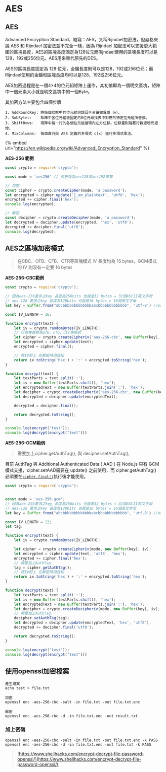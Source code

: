 # AES

## AES

Advanced Encryption Standard，縮寫：AES，又稱Rijndael加密法，但嚴格來說 AES 和 Rijndael 加密法並不完全一樣，因為 Rijndael 加密法可以支援更大範圍的區塊長度，AES的區塊長度固定為128位元而Rijndael使用的區塊長度可以是128，192或256位元。AES用來替代原先的DES。

AES的區塊長度固定為 128 位元，金鑰長度則可以是128，192或256位元；而Rijndael使用的金鑰和區塊長度均可以是128，192或256位元。

AES加密過程是在一個4×4的位元組矩陣上運作，其初值即為一個明文區塊，矩陣中一個元素大小就是明文區塊中的一個Byte。

其加密方法主要包含四個步驟

```
1. AddRoundKey: 將每個狀態中的位元組與該回合金鑰做異或（⊕）。
2. SubBytes:    矩陣中各位元組被固定的8位元尋找表中對應的特定位元組所替換。
3. ShiftRows:   矩陣中每一行的各個位元組循環向左方位移。位移量則隨著行數遞增而遞增。
4. MixColumns:  每個直行與 AES 定義的多項式 c(x) 進行多項式乘法。
```

{% embed url="https://en.wikipedia.org/wiki/Advanced_Encryption_Standard" %}

**AES-256 範例**

```js
const crypto = require('crypto');

const mode = 'aes256' // 可更換為aes128或aes192等等

// 加密
const cipher = crypto.createCipher(mode, 'a password');
let encrypted = cipher.update('I_am_plaintext', 'utf8', 'hex');
encrypted += cipher.final('hex');
console.log(encrypted);

// 解密
const decipher = crypto.createDecipher(mode, 'a password');
let decrypted = decipher.update(encrypted, 'hex', 'utf8');
decrypted += decipher.final('utf8');
console.log(decrypted);
```

## AES之區塊加密模式

> 在CBC、OFB、CFB、CTR等區塊模式 IV 長度均為 16 bytes，GCM模式的 IV 則沒有一定要 16 bytes

**AES-256-CBC範例**

```js
const crypto = require('crypto');

// 因為aes-256要求之key 長度為256bits 也就是32 bytes = 32個ASCII英文字母
// aes-128 要求之key 長度為128bits 也就是16 bytes = 16個英文字母
let key = Buffer.from("abcbbbbbbbbbbbbbabcbbbbbbbbbbbbb", 'utf-8') //or crypto.randomBytes(32);

const IV_LENGTH = 16; 

function encrypt(text) {
    let iv = crypto.randomBytes(IV_LENGTH);
    // 可直接替換為ofb、cfb、ctr等模式
    let cipher = crypto.createCipheriv('aes-256-cbc', new Buffer(key), iv);
    let encrypted = cipher.update(text);
    encrypted = cipher.final();

    // 將IV附上 在解密時須告知
    return iv.toString('hex') + ':' + encrypted.toString('hex');
}

function decrypt(text) {
    let textParts = text.split(':');
    let iv = new Buffer(textParts.shift(), 'hex');
    let encryptedText = new Buffer(textParts.join(':'), 'hex');
    let decipher = crypto.createDecipheriv('aes-256-cbc', new Buffer(key), iv);
    let decrypted = decipher.update(encryptedText);

    decrypted = decipher.final();

    return decrypted.toString();
}

console.log(encrypt("test"));
console.log(decrypt(encrypt("test")))
```

**AES-256-GCM範例**

> 需要加上cipher.getAuthTag(); 與 decipher.setAuthTag();

目前 AuthTag 與 Additional Authenticated Data ( AAD ) 在 Node.js 只有 GCM 模式支援，cipher.setAAD需要在 update() 之前使用，而 cipher.getAuthTag() 必須要在[`cipher.final()`](https://nodejs.org/api/crypto.html#crypto\_cipher\_final\_outputencoding)執行後才能使用。

```js
const crypto = require('crypto');


const mode = 'aes-256-gcm';
// 因為aes-256要求之key 長度為256bits 也就是32 bytes = 32個ASCII英文字母
// aes-128 要求之key 長度為128bits 也就是16 bytes = 16個英文字母
let key = Buffer.from("abcbbbbbbbbbbbbbabcbbbbbbbbbbbbb", 'utf-8') //or crypto.randomBytes(32);

const IV_LENGTH = 12;
let tag;

function encrypt(text) {
    let iv = crypto.randomBytes(IV_LENGTH);

    let cipher = crypto.createCipheriv(mode, new Buffer(key), iv);
    let encrypted = cipher.update(text, 'utf8', 'hex');
    encrypted += cipher.final('hex');
    // 需要加上AuthTag
    tag = cipher.getAuthTag();
    // 將IV附上 在解密時須告知
    return iv.toString('hex') + ':' + encrypted.toString('hex');
}

function decrypt(text) {
    let textParts = text.split(':');
    let iv = new Buffer(textParts.shift(), 'hex');
    let encryptedText = new Buffer(textParts.join(':'), 'hex');
    let decipher = crypto.createDecipheriv(mode, new Buffer(key), iv);
    // 需要加上AuthTag
    decipher.setAuthTag(tag);
    let decrypted = decipher.update(encryptedText, 'hex', 'utf8');
    decrypted += decipher.final('utf8');

    return decrypted.toString();
}

console.log(encrypt("test"));
console.log(decrypt(encrypt("test")))
```

## 使用openssl加密檔案

```
產生檔案
echo test > file.txt

加密
openssl enc -aes-256-cbc -salt -in file.txt -out file.txt.enc

解密
openssl enc -aes-256-cbc -d -in file.txt.enc -out result.txt
```

### 加上密碼

```
openssl enc -aes-256-cbc -salt -in file.txt -out file.txt.enc -k PASS
openssl enc -aes-256-cbc -d -in file.txt.enc -out file.txt -k PASS
```

> [https://www.shellhacks.com/encrypt-decrypt-file-password-openssl/](https://www.shellhacks.com/encrypt-decrypt-file-password-openssl/)
